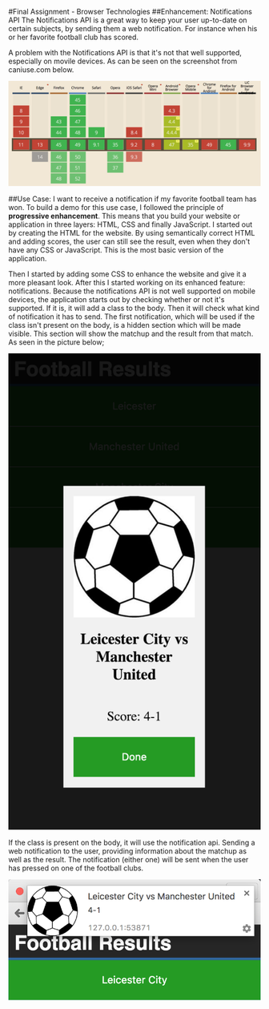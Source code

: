 #Final Assignment - Browser Technologies
##Enhancement: Notifications API
The Notifications API is a great way to keep your user up-to-date on certain subjects, by sending them a web notification. For instance when his or her favorite football club has scored.

A problem with the Notifications API is that it's not that well supported, especially on movile devices. As can be seen on the screenshot from caniuse.com below.

![CanIUse](readme-images/caniuse.png)

##Use Case: I want to receive a notification if my favorite football team has won.
To build a demo for this use case, I followed the principle of **progressive enhancement**. This means that you build your website or application in three layers: HTML, CSS and finally JavaScript. I started out by creating the HTML for the website. By using semantically correct HTML and adding scores, the user can still see the result, even when they don't have any CSS or JavaScript. This is the most basic version of the application.

Then I started by adding some CSS to enhance the website and give it a more pleasant look. After this I started working on its enhanced feature: notifications. Because the notifications API is not well supported on mobile devices, the application starts out by checking whether or not it's supported. If it is, it will add a class to the body. Then it will check what kind of notification it has to send. The first notification, which will be used if the class isn't present on the body, is a hidden section which will be made visible. This section will show the matchup and the result from that match. As seen in the picture below;

![CanIUse](readme-images/section-nf.png)

If the class is present on the body, it will use the notification api. Sending a web notification to the user, providing information about the matchup as well as the result.
The notification (either one) will be sent when the user has pressed on one of the football clubs.

![CanIUse](readme-images/web-nf.png)
